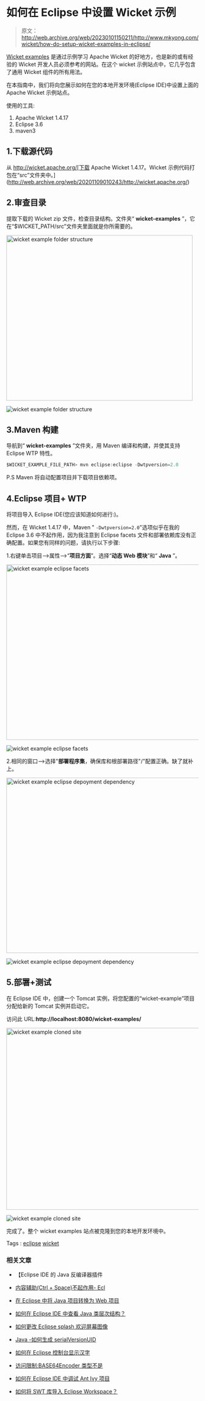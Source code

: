 # 如何在 Eclipse 中设置 Wicket 示例

> 原文：<http://web.archive.org/web/20230101150211/http://www.mkyong.com/wicket/how-do-setup-wicket-examples-in-eclipse/>

[Wicket examples](http://web.archive.org/web/20201109010243/http://wicketstuff.org/wicket14/) 是通过示例学习 Apache Wicket 的好地方，也是新的或有经验的 Wicket 开发人员必须参考的网站。在这个 wicket 示例站点中，它几乎包含了通用 Wicket 组件的所有用法。

在本指南中，我们将向您展示如何在您的本地开发环境(Eclipse IDE)中设置上面的 Apache Wicket 示例站点。

使用的工具:

1.  Apache Wicket 1.4.17
2.  Eclipse 3.6
3.  maven3

## 1.下载源代码

从 http://wicket.apache.org/[下载 Apache Wicket 1.4.17。Wicket 示例代码打包在“src”文件夹中。](http://web.archive.org/web/20201109010243/http://wicket.apache.org/)

## 2.审查目录

提取下载的 Wicket zip 文件，检查目录结构。文件夹“ **wicket-examples** ”，它在“$WICKET_PATH/src”文件夹里面就是你所需要的。

<noscript><img src="img/1541f674345321c98cbb1f37c0a732a0.png" alt="wicket example folder structure" title="wicket-example-folder" width="488" height="433" data-original-src="http://web.archive.org/web/20201109010243im_/http://www.mkyong.com/wp-content/uploads/2009/01/wicket-example-folder.png"/></noscript>

![wicket example folder structure](img/4c092b4886f64f22821f646c3dab8f94.png "wicket-example-folder")

## 3.Maven 构建

导航到“ **wicket-examples** ”文件夹，用 Maven 编译和构建，并使其支持 Eclipse WTP 特性。

```java
$WICKET_EXAMPLE_FILE_PATH> mvn eclipse:eclipse -Dwtpversion=2.0

```

P.S Maven 将自动配置项目并下载项目依赖项。

## 4.Eclipse 项目+ WTP

将项目导入 Eclipse IDE(您应该知道如何进行:)。

然而，在 Wicket 1.4.17 中，Maven " `-Dwtpversion=2.0`"选项似乎在我的 Eclipse 3.6 中不起作用，因为我注意到 Eclipse facets 文件和部署依赖库没有正确配置。如果您有同样的问题，请执行以下步骤:

1.右键单击项目–>属性–>“**项目方面**”。选择“**动态 Web 模块**”和“ **Java** ”。

<noscript><img src="img/7908461281ace72d5e7c274d5d07eb5b.png" alt="wicket example eclipse facets" title="wicket-example-eclipse-facets" width="640" height="459" data-original-src="http://web.archive.org/web/20201109010243im_/http://www.mkyong.com/wp-content/uploads/2009/01/wicket-example-eclipse-facets.png"/></noscript>

![wicket example eclipse facets](img/9ff663d12ff9133814b9d9ba801faa2d.png "wicket-example-eclipse-facets")

2.相同的窗口–>选择"**部署程序集**，确保库和根部署路径"/"配置正确。缺了就补上。

<noscript><img src="img/f4cf57ce5d2883f51041471552302c7b.png" alt="wicket example eclipse depoyment dependency" title="wicket-example-eclipse-deployment" width="640" height="459" data-original-src="http://web.archive.org/web/20201109010243im_/http://www.mkyong.com/wp-content/uploads/2009/01/wicket-example-eclipse-deployment.png"/></noscript>

![wicket example eclipse depoyment dependency](img/07ed24439f299dfbb18ba04d04649d68.png "wicket-example-eclipse-deployment")

## 5.部署+测试

在 Eclipse IDE 中，创建一个 Tomcat 实例，将您配置的“wicket-example”项目分配给新的 Tomcat 实例并启动它。

访问此 URL:**http://localhost:8080/wicket-examples/**

<noscript><img src="img/9526895b240c3b59f41235f2734151ff.png" alt="wicket example cloned site" title="wicket-example-cloned" width="640" height="476" data-original-src="http://web.archive.org/web/20201109010243im_/http://www.mkyong.com/wp-content/uploads/2009/01/wicket-example-cloned.png"/></noscript>

![wicket example cloned site](img/50c5b90ac3ef41870f82a23659f99483.png "wicket-example-cloned")

完成了。整个 wicket examples 站点被克隆到您的本地开发环境中。

Tags : [eclipse](http://web.archive.org/web/20201109010243/https://mkyong.com/tag/eclipse/) [wicket](http://web.archive.org/web/20201109010243/https://mkyong.com/tag/wicket/)<input type="hidden" id="mkyong-current-postId" value="846">

### 相关文章

*   【Eclipse IDE 的 Java 反编译器插件
*   [内容辅助(Ctrl + Space)不起作用- Ecl](/web/20201109010243/https://www.mkyong.com/java/content-assist-ctrl-space-is-not-working-eclipse/)
*   [在 Eclipse 中将 Java 项目转换为 Web 项目](/web/20201109010243/https://www.mkyong.com/java/how-to-convert-java-project-to-web-project-in-eclipse/)
*   [如何在 Eclipse IDE 中查看 Java 类层次结构？](/web/20201109010243/https://www.mkyong.com/java/how-to-view-java-class-hierarchy-in-eclipse-ide/)
*   [如何更改 Eclipse splash 欢迎屏幕图像](/web/20201109010243/https://www.mkyong.com/java/how-to-change-eclipse-splash-welcome-screen-image/)

*   [Java -如何生成 serialVersionUID](/web/20201109010243/https://www.mkyong.com/java/how-to-generate-serialversionuid/)
*   [如何在 Eclipse 控制台显示汉字](/web/20201109010243/https://www.mkyong.com/java/how-to-display-chinese-character-in-eclipse-console/)
*   [访问限制:BASE64Encoder 类型不是](/web/20201109010243/https://www.mkyong.com/java/access-restriction-the-type-base64encoder-is-not-accessible-due-to-restriction/)
*   [如何在 Eclipse IDE 中调试 Ant Ivy 项目](/web/20201109010243/https://www.mkyong.com/ant/how-to-debug-ant-ivy-project-in-eclipse-ide/)
*   [如何将 SWT 库导入 Eclipse Workspace？](/web/20201109010243/https://www.mkyong.com/swt/how-to-import-swt-library-into-eclipse-workspace/)